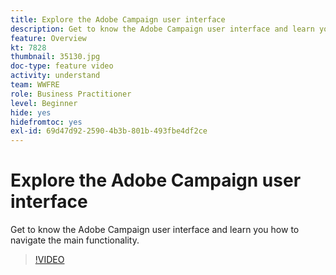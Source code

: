 ```yaml
---
title: Explore the Adobe Campaign user interface
description: Get to know the Adobe Campaign user interface and learn you how to navigate the main functionality.
feature: Overview
kt: 7828
thumbnail: 35130.jpg
doc-type: feature video
activity: understand
team: WWFRE
role: Business Practitioner
level: Beginner
hide: yes
hidefromtoc: yes
exl-id: 69d47d92-2590-4b3b-801b-493fbe4df2ce
---
```

# Explore the Adobe Campaign user interface

Get to know the Adobe Campaign user interface and learn you how to navigate the main functionality.

>[!VIDEO](https://video.tv.adobe.com/v/35130?quality=12)
